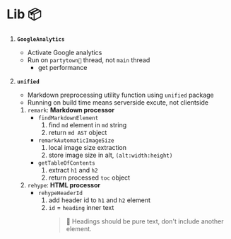 # Lib 📦

1. **`GoogleAnalytics`**

    - Activate Google analytics
    - Run on `partytown🎉` thread, not `main` thread
        - get performance

2. **`unified`**

    - Markdown preprocessing utility function using `unified` package
    - Running on build time means serverside excute, not clientside

    1. `remark`: **Markdown processor**
        - `findMarkdownElement`
            1. find `md` element in `md` string
            2. return `md AST` object
        - `remarkAutomaticImageSize`
            1. local image size extraction
            2. store image size in alt, `(alt:width:height)`
        - `getTableOfContents`
            1. extract `h1` and `h2`
            2. return processed `toc` object
    2. `rehype`: **HTML processor**
        - `rehypeHeaderId`
            1. add header id to `h1` and `h2` element
            2. `id` = `heading` inner text
                > 🚫 Headings should be pure text, don't include another element.

